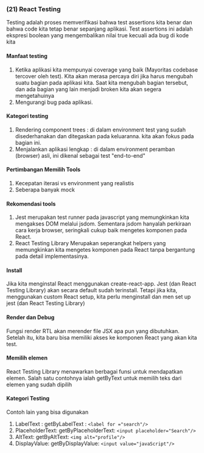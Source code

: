 ### (21) React Testing
Testing adalah proses memverifikasi bahwa test assertions kita benar dan bahwa code kita tetap benar sepanjang aplikasi. Test assertions ini adalah ekspresi boolean yang mengembalikan nilai true kecuali ada bug di kode kita

#### Manfaat testing
1. Ketika aplikasi kita mempunyai coverage yang baik (Mayoritas codebase tercover oleh test). Kita akan merasa percaya diri jika harus mengubah suatu bagian pada aplikasi kita. Saat kita mengubah bagian tersebut, dan ada bagian yang lain menjadi broken kita akan segera mengetahuinya
2. Mengurangi bug pada aplikasi. 

#### Kategori testing
1. Rendering component trees : di dalam environment test yang sudah disederhanakan dan ditegaskan pada keluaranna. kita akan fokus pada bagian ini.
2. Menjalankan aplikasi lengkap : di dalam environment peramban (browser) asli, ini dikenal sebagai test "end-to-end"

#### Pertimbangan Memilih Tools
1. Kecepatan iterasi vs environment yang realistis
2. Seberapa banyak mock

#### Rekomendasi tools
1. Jest 
merupakan test runner pada javascript yang memungkinkan kita mengakses DOM melalui jsdom. Sementara jsdom hanyalah perkiraan cara kerja browser, seringkali cukup baik mengetes komponen pada React.
2. React Testing Library
Merupakan seperangkat helpers yang memungkinkan kita mengetes komponen pada React tanpa bergantung pada detail implementasinya.

#### Install
Jika kita menginstal React menggunakan create-react-app. Jest (dan React Testing Library) akan secara default sudah terinstall. Tetapi jika kita, menggunakan custom React setup, kita perlu menginstall dan men set up jest (dan React Testing Library)

#### Render dan Debug
Fungsi render RTL akan merender file JSX apa pun yang dibutuhkan. Setelah itu, kita baru bisa memiliki akses ke komponen React yang akan kita test.

#### Memilih elemen
React Testing Library menawarkan berbagai funsi untuk mendapatkan elemen. Salah satu contohnya ialah getByText untuk memilih teks dari elemen yang sudah dipilih

#### Kategori Testing
Contoh lain yang bisa digunakan

1. LabelText : getByLabelText : `<label for ="search"/>`
2. PlaceholderText: getByPlaceholderText: `<input placeholder="Search"/>`
3. AltText: getByAltText: `<img alt="profile"/>`
4. DisplayValue: getByDisplayValue: `<input value="javaScript"/>`